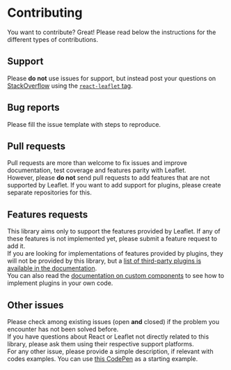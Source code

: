 # Contributing

You want to contribute? Great! Please read below the instructions for the different types of contributions.

## Support

Please **do not** use issues for support, but instead post your questions on [StackOverflow](https://stackoverflow.com/) using the [`react-leaflet` tag](https://stackoverflow.com/questions/tagged/react-leaflet).

## Bug reports

Please fill the issue template with steps to reproduce.

## Pull requests

Pull requests are more than welcome to fix issues and improve documentation, test coverage and features parity with Leaflet.\
However, please **do not** send pull requests to add features that are not supported by Leaflet. If you want to add support for plugins, please create separate repositories for this.

## Features requests

This library aims only to support the features provided by Leaflet. If any of these features is not implemented yet, please submit a feature request to add it.\
If you are looking for implementations of features provided by plugins, they will not be provided by this library, but a [list of third-party plugins is available in the documentation](https://react-leaflet.js.org/docs/en/plugins.html).\
You can also read the [documentation on custom components](https://react-leaflet.js.org/docs/en/custom-components.html) to see how to implement plugins in your own code.

## Other issues

Please check among existing issues (open **and** closed) if the problem you encounter has not been solved before.\
If you have questions about React or Leaflet not directly related to this library, please ask them using their respective support platforms.\
For any other issue, please provide a simple description, if relevant with codes examples. You can use [this CodePen](https://codepen.io/PaulLeCam/pen/XVPmmj) as a starting example.
